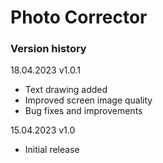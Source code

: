 # Photo Corrector

### Version history

18.04.2023  v1.0.1
- Text drawing added
- Improved screen image quality
- Bug fixes and improvements

15.04.2023  v1.0
- Initial release

